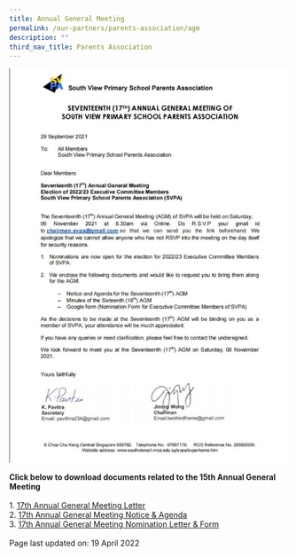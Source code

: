 ```yaml
---
title: Annual General Meeting
permalink: /our-partners/parents-association/agm
description: ""
third_nav_title: Parents Association
---
```

<img src="/images/agm.jpeg">
<p><strong>Click below to download documents related to the 15th Annual General Meeting</strong><br /><br />1.&nbsp;<a href="https://drive.google.com/file/d/1nhUW2ambBRZf3OGJn8NGyBBylBEN6tkS/view?usp=sharing" target="_blank" rel="noopener"><u>17th Annual General Meeting Letter</u></a><br />2.&nbsp;<a href="https://drive.google.com/file/d/1NcjIVsIoJ4AmSKDYn-jdobFPYIsM4nOp/view?usp=sharing" target="_blank" rel="noopener"><u>17th Annual General Meeting Notice &amp; Agenda</u></a><br />3.&nbsp;<a href="https://drive.google.com/file/d/1vQHbU0G984XJZoD7917SWelhMRorODhp/view?usp=sharing" target="_blank" rel="noopener"><u>17th Annual General Meeting Nomination Letter &amp; Form</u></a><br /><br />Page last updated on: 19 April 2022</p>